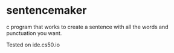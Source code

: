 # sentencemaker
c program that works to create a sentence with all the words and punctuation you want.

Tested on ide.cs50.io
